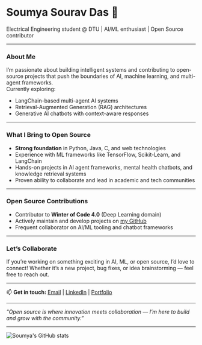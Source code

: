 # Soumya Sourav Das 🚀

Electrical Engineering student @ DTU | AI/ML enthusiast | Open Source contributor

---

### About Me

I’m passionate about building intelligent systems and contributing to open-source projects that push the boundaries of AI, machine learning, and multi-agent frameworks.  
Currently exploring:

- LangChain-based multi-agent AI systems  
- Retrieval-Augmented Generation (RAG) architectures  
- Generative AI chatbots with context-aware responses  

---

### What I Bring to Open Source

- **Strong foundation** in Python, Java, C, and web technologies  
- Experience with ML frameworks like TensorFlow, Scikit-Learn, and LangChain  
- Hands-on projects in AI agent frameworks, mental health chatbots, and knowledge retrieval systems  
- Proven ability to collaborate and lead in academic and tech communities  

---

### Open Source Contributions

- Contributor to **Winter of Code 4.0** (Deep Learning domain)  
- Actively maintain and develop projects on [my GitHub](https://github.com/your-username)  
- Frequent collaborator on AI/ML tooling and chatbot frameworks  

---

### Let’s Collaborate

If you’re working on something exciting in AI, ML, or open source, I’d love to connect! Whether it’s a new project, bug fixes, or idea brainstorming — feel free to reach out.

---

📫 **Get in touch:** [Email](mailto:soumyasourav0311@gmail.com) | [LinkedIn](https://linkedin.com/in/your-linkedin) | [Portfolio](https://your-portfolio-link)

---

*“Open source is where innovation meets collaboration — I’m here to build and grow with the community.”*

---

<!-- Optional GitHub stats card -->
![Soumya's GitHub stats](https://github-readme-stats.vercel.app/api?username=your-username&show_icons=true&theme=radical)
